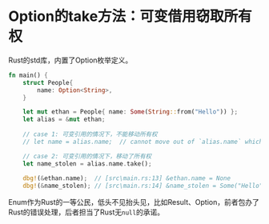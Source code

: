 # Option的take方法：可变借用窃取所有权

Rust的std库，内置了Option枚举定义。

```rust
fn main() {
    struct People{
        name: Option<String>,
    }

    let mut ethan = People{ name: Some(String::from("Hello")) };
    let alias = &mut ethan;
	
    // case 1: 可变引用的情况下，不能移动所有权
    // let name = alias.name;  // cannot move out of `alias.name` which is behind a mutable reference

    // case 2: 可变引用的情况下，移动了所有权
    let name_stolen = alias.name.take();
    
    dbg!(&ethan.name);  // [src\main.rs:13] &ethan.name = None
    dbg!(&name_stolen); // [src\main.rs:14] &name_stolen = Some("Hello",)
```

Enum作为Rust的一等公民，低头不见抬头见，比如Result、Option，前者包办了Rust的错误处理，后者担当了Rust无`null`的承诺。
